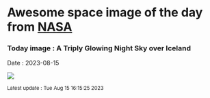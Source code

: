 
# Awesome space image of the day from [NASA](https://api.nasa.gov/)

### Today image : A Triply Glowing Night Sky over Iceland
Date : 2023-08-15

![](https://apod.nasa.gov/apod/image/2308/TripleIceland_Zarzycka_1080.jpg)

<small>Latest update : Tue Aug 15 16:15:25 2023</small>
        